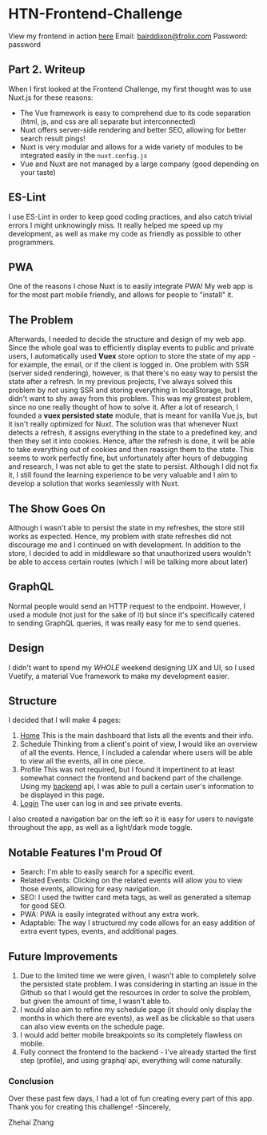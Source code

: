 # HTN-Frontend-Challenge
View my frontend in action [here](https://htnweb.zhehaizhang.com)
Email: bairddixon@frolix.com
Password: password

## Part 2. Writeup

When I first looked at the Frontend Challenge, my first thought was to use Nuxt.js for these reasons:
- The Vue framework is easy to comprehend due to its code separation (html, js, and css are all separate but interconnected)
- Nuxt offers server-side rendering and better SEO, allowing for better search result pings!
- Nuxt is very modular and allows for a wide variety of modules to be integrated easily in the ``nuxt.config.js``
- Vue and Nuxt are not managed by a large company (good depending on your taste)

## ES-Lint 
I use ES-Lint in order to keep good coding practices, and also catch trivial errors I might unknowingly miss.
It really helped me speed up my development, as well as make my code as friendly as possible to other programmers.

## PWA
One of the reasons I chose Nuxt is to easily integrate PWA! My web app is for the most part mobile friendly, 
and allows for people to "install" it.

## The Problem
Afterwards, I needed to decide the structure and design of my web app. Since the whole goal was to efficiently 
display events to public and private users, I automatically used **Vuex** store option to store the state of my app - for example,
the email, or if the client is logged in.
One problem with SSR (server sided rendering), however, is that there's no easy way to 
persist the state after a refresh. In my previous projects, I've always solved this problem by *not* using SSR and storing everything in localStorage,
but I didn't want to shy away from this problem. This was my greatest problem, since no one really thought of how to solve it.
After a lot of research, I founded a **vuex persisted state** module, that is meant for vanilla Vue.js, but it isn't really optimized for Nuxt. The solution
was that whenever Nuxt detects a refresh, it assigns everything in the state to a predefined key, and then they set it into cookies. Hence, after the refresh is done, 
it will be able to take everything out of cookies and then reassign them to the state. This seems to work perfectly fine, but unfortunately after hours of debugging 
and research, I was not able to get the state to persist. Although I did not fix it, I still found the learning experience to be very valuable and I aim to develop a solution
that works seamlessly with Nuxt.

## The Show Goes On
Although I wasn't able to persist the state in my refreshes, the store still works as expected.
Hence, my problem with state refreshes did not discourage me and I continued on with development. In addition to the store, I decided to
add in middleware so that unauthorized users wouldn't be able to access certain routes (which I will be talking more about later)

## GraphQL
Normal people would send an HTTP request to the endpoint. However, 
I used a module (not just for the sake of it) but since it's specifically catered to 
sending GraphQL queries, it was really easy for me to send queries.

## Design
I didn't want to spend my _WHOLE_ weekend designing UX and UI, so I used Vuetify, a 
material Vue framework to make my development easier. 

## Structure
I decided that I will make 4 pages:
1. [Home](https://htnweb.zhehaizhang.com)
This is the main dashboard that lists all the events and their info.
2. Schedule
Thinking from a client's point of view, I would like an overview of all the events. Hence, I included a calendar where users will be able to view all the events, all in one piece.
3. Profile
This was not required, but I found it impertinent to at least somewhat connect the frontend and backend part of the challenge. 
Using my [backend](https://htn.zhehaizhang.com/graphql) api, I was able to pull a certain user's information to be displayed in this page.
4. [Login](https://htnweb.zhehaizhang.com/Login)
The user can log in and see private events.

I also created a navigation bar on the left so it is easy for users to navigate throughout the app, 
as well as a light/dark mode toggle.

## Notable Features I'm Proud Of
- Search: I'm able to easily search for a specific event.
- Related Events: Clicking on the related events will allow you to view those events, allowing for easy navigation.
- SEO: I used the twitter card meta tags, as well as generated a sitemap for good SEO.
- PWA: PWA is easily integrated without any extra work.
- Adaptable: The way I structured my code allows for an easy addition of extra event types, events, and additional pages.

## Future Improvements
1. Due to the limited time we were given, I wasn't able to completely solve the persisted state problem.
I was considering in starting an issue in the Github so that I would get the resources in order to solve the problem, but 
given the amount of time, I wasn't able to. 
2. I would also aim to refine my schedule page (it should only display the months in which there are events), as well as be clickable
so that users can also view events on the schedule page.
3. I would add better mobile breakpoints so its completely flawless on mobile.
4. Fully connect the frontend to the backend - I've already started the first step (profile), and using graphql api, everything will come naturally.

### Conclusion
Over these past few days, I had a lot of fun creating every part of this app. Thank you for creating this challenge!
-Sincerely,

Zhehai Zhang